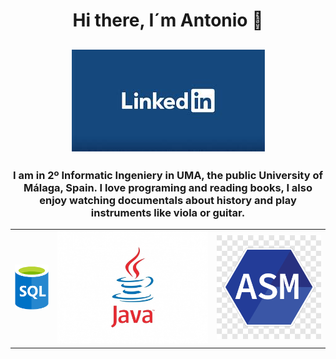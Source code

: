 <div id="header" align="center">
  <h1 align="center"> Hi there, I´m Antonio 👋
  <h2 align="center"><a href="https://www.linkedin.com"><img src="images/linkedin.jpg" alt="Logo de LinkedIn"></a>
  <h3 align="center"> I am in 2º Informatic Ingeniery in UMA, the public University of Málaga, Spain. I love programing and reading books, I also enjoy watching documentals about history and play instruments like viola or guitar.
    </div>
<div class="center-image">
  <table>
    <tr>
      <td><img src="images/SQL.png" alt="Imagen 1"></td>
      <td><img src="images/JAVA.png" alt="Imagen 2"></td>
      <td><img src="images/ASM.png" alt="Imagen 3"></td>
    </tr>
  </table>
</div>
